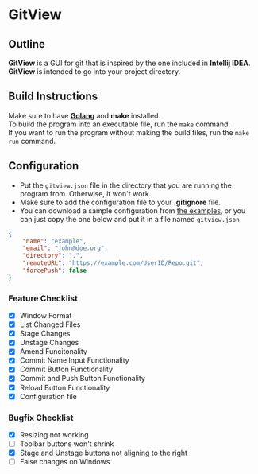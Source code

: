 
# GitView
## Outline
**GitView** is a GUI for git that is inspired by the one included in **Intellij IDEA**. **GitView** is intended to go into your project directory.
## Build Instructions
Make sure to have [**Golang**](https://go.dev/) and **make** installed.  
To build the program into an executable file, run the `make` command.  
If you want to run the program without making the build files, run the `make run` command.  
## Configuration  
- Put the `gitview.json` file in the directory that you are running the program from. Otherwise, it won't work.  
- Make sure to add the configuration file to your **.gitignore** file.  
- You can download a sample configuration from [the examples](/examples/gitview.json),  or you can just copy the one below and put it in a file named `gitview.json`
```json
{
    "name": "example",
    "email": "john@doe.org",
    "directory": ".",
    "remoteURL": "https://example.com/UserID/Repo.git",
    "forcePush": false
}
```
### Feature Checklist
- [x] Window Format
- [x] List Changed Files
- [x] Stage Changes
- [x] Unstage Changes
- [x] Amend Funcitonality
- [x] Commit Name Input Functionality
- [x] Commit Button Functionality
- [x] Commit and Push Button Functionality
- [x] Reload Button Functionality
- [x] Configuration file
### Bugfix Checklist
- [x] Resizing not working
- [ ] Toolbar buttons won't shrink
- [x] Stage and Unstage buttons not aligning to the right
- [ ] False changes on Windows